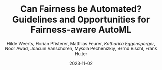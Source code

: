 ---
title: "Can Fairness be Automated? Guidelines and Opportunities for Fairness-aware AutoML"
author: "Hilde Weerts, Florian Pfisterer, Matthias Feurer, *Katharina Eggensperger*, Noor Awad, Joaquin Vanschoren, Mykola Pechenizkiy, Bernd Bischl, Frank Hutter"
collection: publications
permalink: /publication/2023-JAIR-fairness
date: 2023-11-02
venue: "(Accepted for publication) Journal of Artificial Intelligence (JAIR)"
doi: 'tba'
arxiv: 'https://arxiv.org/abs/2303.08485'
blogpost: 'https://www.automl.org/can-fairness-be-automated/'
---